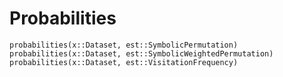 # Probabilities

```@docs
probabilities(x::Dataset, est::SymbolicPermutation)
probabilities(x::Dataset, est::SymbolicWeightedPermutation)
probabilities(x::Dataset, est::VisitationFrequency)
```
